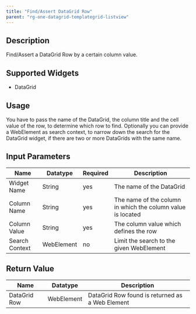 ```yaml
---
title: "Find/Assert DataGrid Row"
parent: "rg-one-datagrid-templategrid-listview"
---
```


## Description

Find/Assert a DataGrid Row by a certain column value.

## Supported Widgets
 + DataGrid

## Usage

You have to pass the name of the DataGrid, the column title and the cell value of the row, to determine which row to find.
Optionally you can provide a WebElement as search context, to narrow down the search for the DataGrid widget, if there are two or more DataGrids with the same name.

## Input Parameters

Name | Datatype | Required | Description
--- | --- | --- | ---
Widget Name | String | yes | The name of the DataGrid
Column Name | String | yes |The name of the column in which the column value is located
Column Value | String | yes | The column value which defines the row
Search Context | WebElement | no | Limit the search to the given WebElement

## Return Value

Name | Datatype | Description
--- | --- | ---
DataGrid Row | WebElement | DataGrid Row found is returned as a Web Element
